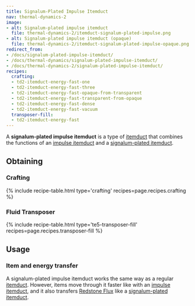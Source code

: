 ```yaml
---
title: Signalum-Plated Impulse Itemduct
nav: thermal-dynamics-2
image:
- alt: Signalum-plated impulse itemduct
  file: thermal-dynamics-2/itemduct-signalum-plated-impulse.png
- alt: Signalum-plated impulse itemduct (opaque)
  file: thermal-dynamics-2/itemduct-signalum-plated-impulse-opaque.png
redirect_from:
- /docs/signalum-plated-impulse-itemduct/
- /docs/thermal-dynamics/signalum-plated-impulse-itemduct/
- /docs/thermal-dynamics-2/signalum-plated-impulse-itemduct/
recipes:
  crafting:
  - td2-itemduct-energy-fast-one
  - td2-itemduct-energy-fast-three
  - td2-itemduct-energy-fast-opaque-from-transparent
  - td2-itemduct-energy-fast-transparent-from-opaque
  - td2-itemduct-energy-fast-dense
  - td2-itemduct-energy-fast-vacuum
  transposer-fill:
  - td2-itemduct-energy-fast
---
```


A **signalum-plated impulse itemduct** is a type of [itemduct](/docs/1.12/thermal-dynamics-2/itemduct/)
that combines the functions of an [impulse itemduct](/docs/1.12/thermal-dynamics-2/impulse-itemduct/)
and a [signalum-plated itemduct](/docs/1.12/thermal-dynamics-2/signalum-plated-itemduct/).


Obtaining
---------

### Crafting
{% include recipe-table.html type='crafting' recipes=page.recipes.crafting %}

### Fluid Transposer
{% include recipe-table.html type='te5-transposer-fill' recipes=page.recipes.transposer-fill %}


Usage
-----

### Item and energy transfer
A signalum-plated impulse itemduct works the same way as a regular
[itemduct](/docs/1.12/thermal-dynamics-2/itemduct/). However, items move through it faster like with an
[impulse itemduct](/docs/1.12/thermal-dynamics-2/impulse-itemduct/), and it also transfers [Redstone
Flux](/docs/redstone-flux/) like a [signalum-plated
itemduct](/docs/1.12/thermal-dynamics-2/signalum-plated-itemduct/).
